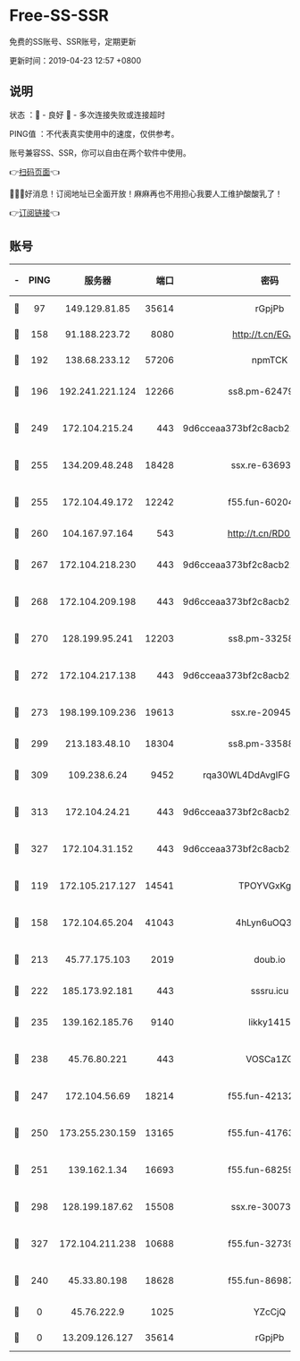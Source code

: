 # Free-SS-SSR

免费的SS账号、SSR账号，定期更新

更新时间：2019-04-23 12:57 +0800

## 说明

状态     ：🙂 - 良好 🙁 - 多次连接失败或连接超时

PING值   ：不代表真实使用中的速度，仅供参考。

账号兼容SS、SSR，你可以自由在两个软件中使用。

👉[扫码页面](https://liesauer.github.io/Free-SS-SSR/)👈

🎉🎉🎉好消息！订阅地址已全面开放！麻麻再也不用担心我要人工维护酸酸乳了！

👉[订阅链接](https://www.liesauer.net/yogurt/subscribe?ACCESS_TOKEN=DAYxR3mMaZAsaqUb)👈

## 账号

|-|PING|服务器|端口|密码|加密方式|区域|
|:----:|:----:|:-----:|-----:|:----:|:----:|:----:|
|🙂|97|149.129.81.85|35614|rGpjPb|rc4-md5|HK|
|🙂|158|91.188.223.72|8080|http://t.cn/EGJIyrl|rc4-md5|RU|
|🙂|192|138.68.233.12|57206|npmTCK|rc4-md5|US|
|🙂|196|192.241.221.124|12266|ss8.pm-62479228|aes-256-cfb|US|
|🙂|249|172.104.215.24|443|9d6cceaa373bf2c8acb22e60b6a58be6|aes-256-cfb|US|
|🙂|255|134.209.48.248|18428|ssx.re-63693340|aes-256-cfb|US|
|🙂|255|172.104.49.172|12242|f55.fun-60204359|aes-256-cfb|SG|
|🙂|260|104.167.97.164|543|http://t.cn/RD0D7sx|rc4-md5|CA|
|🙂|267|172.104.218.230|443|9d6cceaa373bf2c8acb22e60b6a58be6|aes-256-cfb|US|
|🙂|268|172.104.209.198|443|9d6cceaa373bf2c8acb22e60b6a58be6|aes-256-cfb|US|
|🙂|270|128.199.95.241|12203|ss8.pm-33258331|aes-256-cfb|SG|
|🙂|272|172.104.217.138|443|9d6cceaa373bf2c8acb22e60b6a58be6|aes-256-cfb|US|
|🙂|273|198.199.109.236|19613|ssx.re-20945922|aes-256-cfb|US|
|🙂|299|213.183.48.10|18304|ss8.pm-33588468|rc4-md5|RU|
|🙂|309|109.238.6.24|9452|rqa30WL4DdAvgIFG6Fs3znzTa|aes-256-cfb|FR|
|🙂|313|172.104.24.21|443|9d6cceaa373bf2c8acb22e60b6a58be6|aes-256-cfb|US|
|🙂|327|172.104.31.152|443|9d6cceaa373bf2c8acb22e60b6a58be6|aes-256-cfb|US|
|🙂|119|172.105.217.127|14541|TPOYVGxKglpi|aes-256-cfb|JP|
|🙂|158|172.104.65.204|41043|4hLyn6uOQ3hU|aes-256-cfb|JP|
|🙂|213|45.77.175.103|2019|doub.io|aes-128-ctr|SG|
|🙂|222|185.173.92.181|443|sssru.icu|rc4-md5|RU|
|🙂|235|139.162.185.76|9140|likky1415|aes-256-cfb|DE|
|🙂|238|45.76.80.221|443|VOSCa1ZG|aes-256-cfb|DE|
|🙂|247|172.104.56.69|18214|f55.fun-42132790|aes-256-cfb|SG|
|🙂|250|173.255.230.159|13165|f55.fun-41763187|aes-256-cfb|US|
|🙂|251|139.162.1.34|16693|f55.fun-68259533|aes-256-cfb|SG|
|🙂|298|128.199.187.62|15508|ssx.re-30073264|aes-256-cfb|SG|
|🙂|327|172.104.211.238|10688|f55.fun-32739231|aes-256-cfb|US|
|🙁|240|45.33.80.198|18628|f55.fun-86987032|aes-256-cfb|US|
|🙁|0|45.76.222.9|1025|YZcCjQ|rc4-md5|JP|
|🙁|0|13.209.126.127|35614|rGpjPb|rc4-md5|KR|
